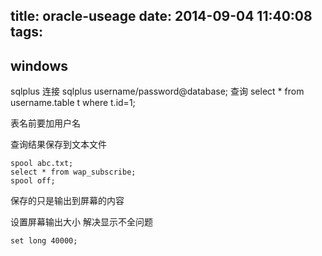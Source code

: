 title: oracle-useage
date: 2014-09-04 11:40:08
tags:
---
## windows
sqlplus 连接
sqlplus username/password@database;
查询
select * from username.table t where t.id=1;

表名前要加用户名

查询结果保存到文本文件

	spool abc.txt;
	select * from wap_subscribe;
	spool off;

保存的只是输出到屏幕的内容


设置屏幕输出大小 解决显示不全问题

	set long 40000;
